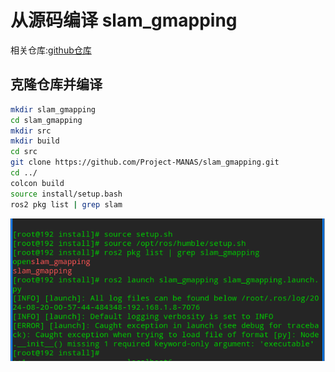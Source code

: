 # 从源码编译 slam_gmapping

相关仓库:[github仓库](https://github.com/Project-MANAS/slam_gmapping)

## 克隆仓库并编译
```bash
mkdir slam_gmapping
cd slam_gmapping
mkdir src
mkdir build
cd src
git clone https://github.com/Project-MANAS/slam_gmapping.git
cd ../
colcon build
source install/setup.bash
ros2 pkg list | grep slam
```

![img.png](img.png)